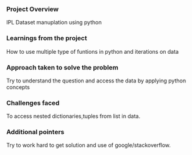 ### Project Overview

 IPL Dataset manuplation using python 


### Learnings from the project

 How to use multiple type of funtions in python and iterations on data


### Approach taken to solve the problem

 Try to understand the question and access the data by applying python concepts


### Challenges faced

 To access nested dictionaries,tuples from list in data.


### Additional pointers

 Try to work hard to get solution and use of google/stackoverflow.


